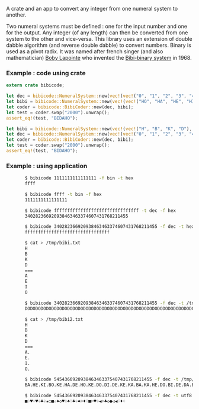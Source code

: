 
A crate and an app to convert any integer from one numeral system to another.

Two numeral systems must be defined : one for the input number and one for the output.
Any integer (of any length) can then be converted from one system to the other and vice-versa.
This library uses an extension of double dabble algorithm (and reverse double dabble) to convert numbers. Binary is used as a pivot radix.
It was named after french singer (and also mathematician) [Boby Lapointe](https://en.wikipedia.org/wiki/Boby_Lapointe) who invented the [Bibi-binary system](https://en.wikipedia.org/wiki/Bibi-binary) in 1968.

### Example : code using crate

```rust
extern crate bibicode;

let dec = bibicode::NumeralSystem::new(vec!(vec!("0", "1", "2", "3", "4", "5", "6", "7", "8", "9"))).unwrap();
let bibi = bibicode::NumeralSystem::new(vec!(vec!("HO", "HA", "HE", "HI", "BO", "BA", "BE", "BI", "KO", "KA", "KE", "KI", "DO", "DA", "DE", "DI"))).unwrap();
let coder = bibicode::BibiCoder::new(dec, bibi);
let test = coder.swap("2000").unwrap();
assert_eq!(test, "BIDAHO");

let bibi = bibicode::NumeralSystem::new(vec!(vec!("H", "B", "K", "D"), vec!("O", "A", "E", "I"))).unwrap();
let dec = bibicode::NumeralSystem::new(vec!(vec!("0", "1", "2", "3", "4", "5", "6", "7", "8", "9"))).unwrap();
let coder = bibicode::BibiCoder::new(dec, bibi);
let test = coder.swap("2000").unwrap();
assert_eq!(test, "BIDAHO");
```

### Example : using application

```bash
       $ bibicode 1111111111111111 -f bin -t hex
       ffff

       $ bibicode ffff -t bin -f hex
       1111111111111111

       $ bibicode ffffffffffffffffffffffffffffffff -t dec -f hex
       340282366920938463463374607431768211455

       $ bibicode 340282366920938463463374607431768211455 -f dec -t hex
       ffffffffffffffffffffffffffffffff

       $ cat > /tmp/bibi.txt
       H
       B
       K
       D
       ===
       A
       E
       I
       O

       $ bibicode 340282366920938463463374607431768211455 -f dec -t /tmp/bibi.txt
       DODODODODODODODODODODODODODODODODODODODODODODODODODODODODODODODO

       $ cat > /tmp/bibi2.txt
       H
       B
       K
       D
       ===
       A.
       E.
       I.
       O.

       $ bibicode 5454366920938463463375407431768211455 -f dec -t /tmp/bibi2.txt
       BA.HE.KI.BO.KE.HA.DE.HO.KE.DO.DI.DE.KE.KA.BA.KA.HE.DO.BI.DE.DA.BI.HA.KA.HO.DE.HE.DO.DO.DO.DO.

       $ bibicode 5454366920938463463375407431768211455 -f dec -t utf8
       ■♢♥♢♥♤♣♧★○■☆♠◇♥♧♠♡♣♤♠⚐♦♡■⚐♥♤◀⚐♣◇●◁◀♡♦♢
```



